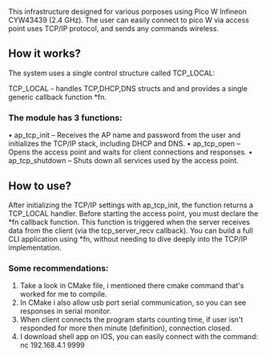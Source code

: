 This infrastructure designed for various porposes using Pico W Infineon CYW43439 (2.4 GHz).
The user can easily connect to pico W via access point uses TCP/IP protocol, and sends any commands wireless.

## How it works?

The system uses a single control structure called TCP_LOCAL:  

TCP_LOCAL - handles TCP,DHCP,DNS structs and and provides a single generic callback function *fn.

### The module has 3 functions:
•	ap_tcp_init – Receives the AP name and password from the user and initializes the TCP/IP stack, including DHCP and DNS.
•	ap_tcp_open – Opens the access point and waits for client connections and responses.
•	ap_tcp_shutdown – Shuts down all services used by the access point.


## How to use?

After initializing the TCP/IP settings with ap_tcp_init, the function returns a TCP_LOCAL handler.
Before starting the access point, you must declare the *fn callback function.
This function is triggered when the server receives data from the client (via the tcp_server_recv callback).
You can build a full CLI application using *fn, without needing to dive deeply into the TCP/IP implementation.

### Some recommendations:
1) Take a look in CMake file, i mentioned there cmake command that's worked for me to compile.
2) In CMake i also allow usb port serial communication, so you can see responses in serial monitor.
3) When client connects the program starts counting time, if user isn't responded for more then minute (definition), connection closed.
4) I download shell app on IOS, you can easily connect with the command: nc 192.168.4.1 9999
